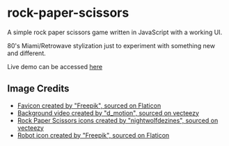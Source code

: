 # rock-paper-scissors

A simple rock paper scissors game written in JavaScript with a working UI.

80's Miami/Retrowave stylization just to experiment with something new and different. 

Live demo can be accessed [here](https://nwmason.github.io/rock-paper-scissors/)

## Image Credits

 - [Favicon created by "Freepik", sourced on Flaticon](https://www.flaticon.com/free-icon/rock-paper-scissors_6726779)
 - [Background video created by "d_motion", sourced on vecteezy](https://www.vecteezy.com/video/43956761-80s-summer-party)
 - [Rock Paper Scissors icons created by "nightwolfdezines", sourced on vecteezy](https://www.vecteezy.com/vector-art/691489-retro-offset-rock-paper-scissors-icons)
 - [Robot icon created by "Freepik", sourced on Flaticon](https://www.flaticon.com/free-icon/robot_6134346)